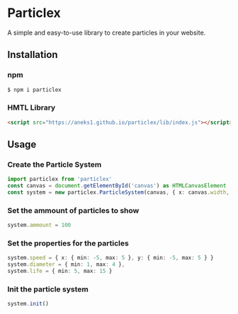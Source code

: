 # Particlex
A simple and easy-to-use library to create particles in your website.

## Installation

### npm
```sh
$ npm i particlex
```

### HMTL Library
```html
<script src="https://aneks1.github.io/particlex/lib/index.js"></script>
```

## Usage

### Create the Particle System
```ts
import particlex from 'particlex'
const canvas = document.getElementById('canvas') as HTMLCanvasElement
const system = new particlex.ParticleSystem(canvas, { x: canvas.width, y: canvas.height })
```

### Set the ammount of particles to show
```ts
system.ammount = 100
```

### Set the properties for the particles
```ts
system.speed = { x: { min: -5, max: 5 }, y: { min: -5, max: 5 } }
system.diameter = { min: 1, max: 4 },
system.life = { min: 5, max: 15 }
```

### Init the particle system
```ts
system.init()
```